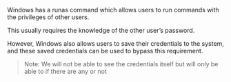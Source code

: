 Windows has a runas command which allows users to run commands with the privileges of other users.

This usually requires the knowledge of the other user’s
password.

However, Windows also allows users to save their credentials to the system, and these saved credentials can be used to bypass this requirement.


>Note: We will not be able to see the credentials itself but will only be able to if there are any or not

